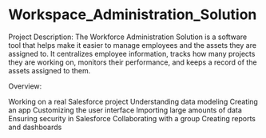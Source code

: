 # Workspace_Administration_Solution
Project Description: The Workforce Administration Solution is a software tool that helps make it easier to manage employees and the assets they are assigned to. It centralizes employee information, tracks how many projects they are working on, monitors their performance, and keeps a record of the assets assigned to them.

Overview:

Working on a real Salesforce project
Understanding data modeling
Creating an app
Customizing the user interface
Importing large amounts of data
Ensuring security in Salesforce
Collaborating with a group
Creating reports and dashboards
